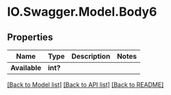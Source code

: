 # IO.Swagger.Model.Body6
## Properties

Name | Type | Description | Notes
------------ | ------------- | ------------- | -------------
**Available** | **int?** |  | 

[[Back to Model list]](../README.md#documentation-for-models) [[Back to API list]](../README.md#documentation-for-api-endpoints) [[Back to README]](../README.md)

